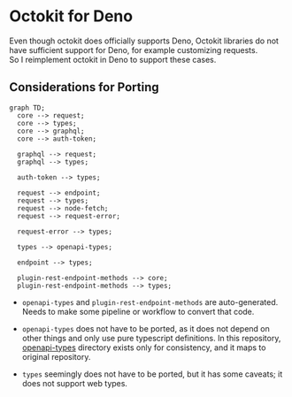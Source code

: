 # Octokit for Deno

Even though octokit does officially supports Deno, Octokit libraries do not have sufficient
support for Deno, for example customizing requests.  
So I reimplement octokit in Deno to support these cases.


## Considerations for Porting

```mermaid
graph TD;
  core --> request;
  core --> types;
  core --> graphql;
  core --> auth-token;

  graphql --> request;
  graphql --> types;

  auth-token --> types;

  request --> endpoint;
  request --> types;
  request --> node-fetch;
  request --> request-error;

  request-error --> types;

  types --> openapi-types;

  endpoint --> types;

  plugin-rest-endpoint-methods --> core;
  plugin-rest-endpoint-methods --> types;
```

- `openapi-types` and `plugin-rest-endpoint-methods` are auto-generated.
  Needs to make some pipeline or workflow to convert that code.

- `openapi-types` does not have to be ported, as it does not depend on
  other things and only use pure typescript definitions. In this repository,
  [openapi-types](openapi-types) directory exists only for consistency, and it
  maps to original repository.

- `types` seemingly does not have to be ported, but it has some caveats;
  it does not support web types.
